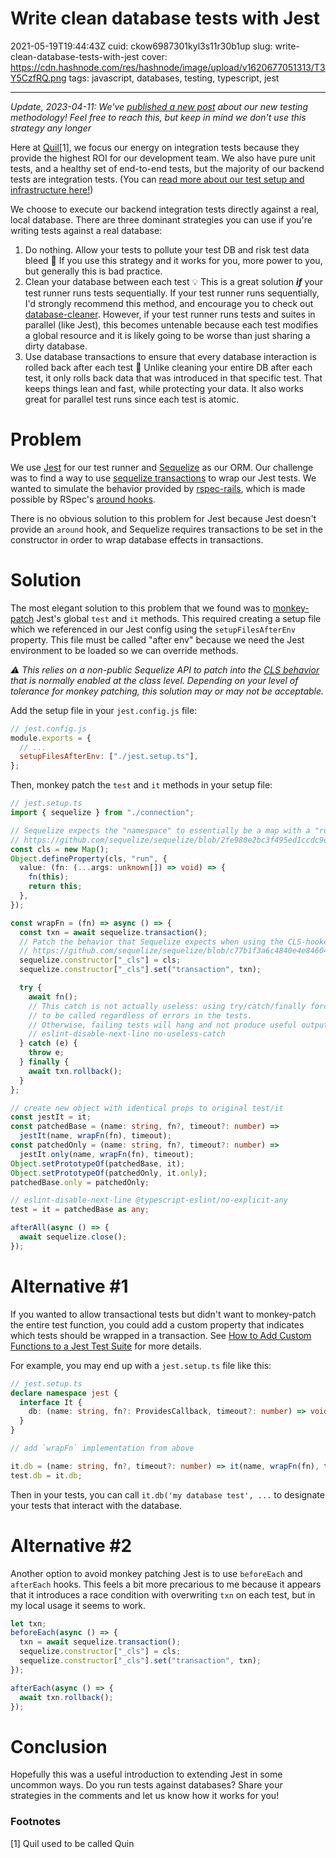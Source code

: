 # Write clean database tests with Jest

2021-05-19T19:44:43Z
cuid: ckow6987301kyl3s11r30b1up
slug: write-clean-database-tests-with-jest
cover: https://cdn.hashnode.com/res/hashnode/image/upload/v1620677051313/T3Y5CzfRQ.png
tags: javascript, databases, testing, typescript, jest

---

_Update, 2023-04-11: We've_ [_published a new post_](https://ericyd.hashnode.dev/testing-against-a-database-new-approaches) _about our new testing methodology! Feel free to reach this, but keep in mind we don't use this strategy any longer_

Here at [Quil](https://getquil.com)\[1\], we focus our energy on integration tests because they provide the highest ROI for our development team. We also have pure unit tests, and a healthy set of end-to-end tests, but the majority of our backend tests are integration tests. (You can [read more about our test setup and infrastructure here!](https://ericyd.hashnode.dev/the-quin-tech-stack))

We choose to execute our backend integration tests directly against a real, local database. There are three dominant strategies you can use if you're writing tests against a real database:

1. Do nothing. Allow your tests to pollute your test DB and risk test data bleed 🤮 If you use this strategy and it works for you, more power to you, but generally this is bad practice.
2. Clean your database between each test 💡 This is a great solution **_if_** your test runner runs tests sequentially. If your test runner runs sequentially, I'd strongly recommend this method, and encourage you to check out [database-cleaner](https://github.com/emerleite/node-database-cleaner). However, if your test runner runs tests and suites in parallel (like Jest), this becomes untenable because each test modifies a global resource and it is likely going to be worse than just sharing a dirty database.
3. Use database transactions to ensure that every database interaction is rolled back after each test 🚀 Unlike cleaning your entire DB after each test, it only rolls back data that was introduced in that specific test. That keeps things lean and fast, while protecting your data. It also works great for parallel test runs since each test is atomic.

# Problem

We use [Jest](https://jestjs.io/) for our test runner and [Sequelize](https://sequelize.org/) as our ORM. Our challenge was to find a way to use [sequelize transactions](https://sequelize.org/master/manual/transactions.html) to wrap our Jest tests. We wanted to simulate the behavior provided by [rspec-rails](https://relishapp.com/rspec/rspec-rails/docs/transactions), which is made possible by RSpec's [around hooks](https://relishapp.com/rspec/rspec-core/v/2-9/docs/hooks/around-hooks).

There is no obvious solution to this problem for Jest because Jest doesn't provide an `around` hook, and Sequelize requires transactions to be set in the constructor in order to wrap database effects in transactions.

# Solution

The most elegant solution to this problem that we found was to [monkey-patch](https://en.wikipedia.org/wiki/Monkey_patch) Jest's global `test` and `it` methods. This required creating a setup file which we referenced in our Jest config using the `setupFilesAfterEnv` property. This file must be called "after env" because we need the Jest environment to be loaded so we can override methods.

_⚠️ This relies on a non-public Sequelize API to patch into the_ [_CLS behavior_](https://sequelize.org/master/manual/transactions.html#automatically-pass-transactions-to-all-queries) _that is normally enabled at the class level. Depending on your level of tolerance for monkey patching, this solution may or may not be acceptable._

Add the setup file in your `jest.config.js` file:

```js
// jest.config.js
module.exports = {
  // ...
  setupFilesAfterEnv: ["./jest.setup.ts"],
};
```

Then, monkey patch the `test` and `it` methods in your setup file:

```typescript
// jest.setup.ts
import { sequelize } from "./connection";

// Sequelize expects the "namespace" to essentially be a map with a "run" method.
// https://github.com/sequelize/sequelize/blob/2fe980e2bc3f495ed1ccdc9ee2debb112cd3ddd5/lib/sequelize.js#L1119-L1124
const cls = new Map();
Object.defineProperty(cls, "run", {
  value: (fn: (...args: unknown[]) => void) => {
    fn(this);
    return this;
  },
});

const wrapFn = (fn) => async () => {
  const txn = await sequelize.transaction();
  // Patch the behavior that Sequelize expects when using the CLS-hooked lib to manage namespaced transactions.
  // https://github.com/sequelize/sequelize/blob/c77b1f3a6c4840e4e846042c9c330dba2408b86c/lib/transaction.js#L134-L136
  sequelize.constructor["_cls"] = cls;
  sequelize.constructor["_cls"].set("transaction", txn);

  try {
    await fn();
    // This catch is not actually useless: using try/catch/finally forces `txn.rollback()`
    // to be called regardless of errors in the tests.
    // Otherwise, failing tests will hang and not produce useful output
    // eslint-disable-next-line no-useless-catch
  } catch (e) {
    throw e;
  } finally {
    await txn.rollback();
  }
};

// create new object with identical props to original test/it
const jestIt = it;
const patchedBase = (name: string, fn?, timeout?: number) =>
  jestIt(name, wrapFn(fn), timeout);
const patchedOnly = (name: string, fn?, timeout?: number) =>
  jestIt.only(name, wrapFn(fn), timeout);
Object.setPrototypeOf(patchedBase, it);
Object.setPrototypeOf(patchedOnly, it.only);
patchedBase.only = patchedOnly;

// eslint-disable-next-line @typescript-eslint/no-explicit-any
test = it = patchedBase as any;

afterAll(async () => {
  await sequelize.close();
});
```

# Alternative #1

If you wanted to allow transactional tests but didn't want to monkey-patch the entire test function, you could add a custom property that indicates which tests should be wrapped in a transaction. See [How to Add Custom Functions to a Jest Test Suite](https://spin.atomicobject.com/2020/01/30/jest-add-custom-functions/) for more details.

For example, you may end up with a `jest.setup.ts` file like this:

```typescript
// jest.setup.ts
declare namespace jest {
  interface It {
    db: (name: string, fn?: ProvidesCallback, timeout?: number) => void;
  }
}

// add `wrapFn` implementation from above

it.db = (name: string, fn?, timeout?: number) => it(name, wrapFn(fn), timeout);
test.db = it.db;
```

Then in your tests, you can call `it.db('my database test', ...` to designate your tests that interact with the database.

# Alternative #2

Another option to avoid monkey patching Jest is to use `beforeEach` and `afterEach` hooks. This feels a bit more precarious to me because it appears that it introduces a race condition with overwriting `txn` on each test, but in my local usage it seems to work.

```javascript
let txn;
beforeEach(async () => {
  txn = await sequelize.transaction();
  sequelize.constructor["_cls"] = cls;
  sequelize.constructor["_cls"].set("transaction", txn);
});

afterEach(async () => {
  await txn.rollback();
});
```

# Conclusion

Hopefully this was a useful introduction to extending Jest in some uncommon ways. Do you run tests against databases? Share your strategies in the comments and let us know how it works for you!

### Footnotes

\[1\] Quil used to be called Quin
